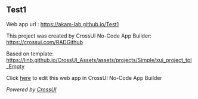 ## Test1
Web app url : https://akam-lab.github.io/Test1

This project was created by CrossUI No-Code App Builder: https://crossui.com/RADGithub

Based on template: https://linb.github.io/CrossUI_Assets/assets/projects/Simple/xui_project_tpl_Empty

Click [here](https://crossui.com/RADGithub/#!from=github&owner=akam-lab&repo=Test1) to edit this web app in CrossUI No-Code App Builder

<i>Powered by [CrossUI](https://crossui.com)</i>
